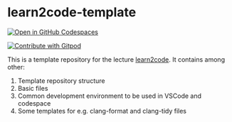 # learn2code-template


[![Open in GitHub Codespaces](https://github.com/codespaces/badge.svg)](https://github.com/codespaces/new?hide_repo_select=true&ref=main&repo=559622217&machine=basicLinux32gb&location=WestEurope)

<a href="https://gitpod.io/#git@github.com:BenniWi/learn2code-template.git">
  <img
    src="https://img.shields.io/badge/Contribute%20with-Gitpod-908a85?logo=gitpod"
    alt="Contribute with Gitpod"
  />
</a>

This is a template repository for the lecture [learn2code](https://github.com/BenniWi/learn2code). It contains among other:
1. Template repository structure
2. Basic files
3. Common development environment to be used in VSCode and codespace
4. Some templates for e.g. clang-format and clang-tidy files
